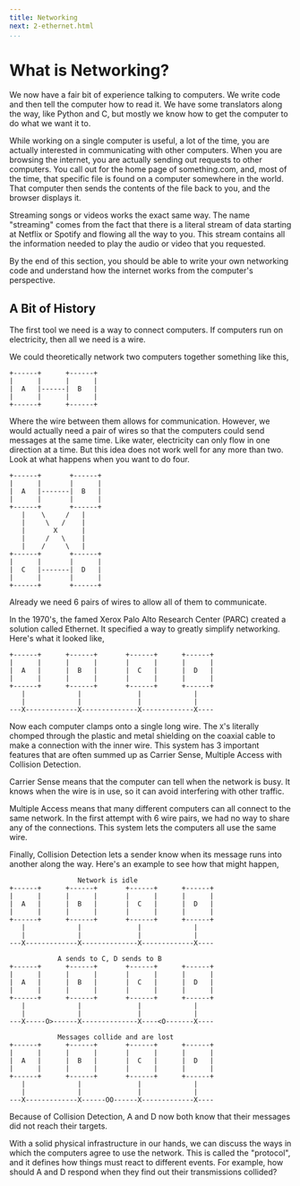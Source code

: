 ```yaml
---
title: Networking
next: 2-ethernet.html
...
```


# What is Networking?

We now have a fair bit of experience talking to computers. We write code and
then tell the computer how to read it. We have some translators along the way,
like Python and C, but mostly we know how to get the computer to do what we want
it to.

While working on a single computer is useful, a lot of the time, you are
actually interested in communicating with other computers. When you are browsing
the internet, you are actually sending out requests to other computers. You call
out for the home page of something.com, and, most of the time, that specific
file is found on a computer somewhere in the world. That computer then sends the
contents of the file back to you, and the browser displays it.

Streaming songs or videos works the exact same way. The name "streaming" comes
from the fact that there is a literal stream of data starting at Netflix or
Spotify and flowing all the way to you. This stream contains all the information
needed to play the audio or video that you requested.

By the end of this section, you should be able to write your own networking
code and understand how the internet works from the computer's perspective.

## A Bit of History

The first tool we need is a way to connect computers. If computers run on
electricity, then all we need is a wire.

We could theoretically network two computers together something like this,

    +------+      +------+
    |      |      |      |
    |  A   |------|  B   |
    |      |      |      |
    +------+      +------+

Where the wire between them allows for communication. However, we would actually
need a pair of wires so that the computers could send messages at the same time.
Like water, electricity can only flow in one direction at a time. But this idea
does not work well for any more than two. Look at what happens when you want to
do four.

    +------+       +------+
    |      |       |      |
    |  A   |-------|  B   |
    |      |       |      |
    +------+       +------+
       |    \     /   |
       |     \   /    |
       |       X      |
       |     /   \    |
       |    /     \   |
    +------+       +------+
    |      |       |      |
    |  C   |-------|  D   |
    |      |       |      |
    +------+       +------+

Already we need 6 pairs of wires to allow all of them to communicate.

In the 1970's, the famed Xerox Palo Alto Research Center (PARC) created a
solution called Ethernet. It specified a way to greatly simplify networking.
Here's what it looked like,

    +------+      +------+       +------+      +------+
    |      |      |      |       |      |      |      |
    |  A   |      |  B   |       |  C   |      |  D   |
    |      |      |      |       |      |      |      |
    +------+      +------+       +------+      +------+
       |             |              |             |
       |             |              |             |
    ---X-------------X--------------X-------------X----

Now each computer clamps onto a single long wire. The `X`'s literally chomped
through the plastic and metal shielding on the coaxial cable to make a
connection with the inner wire. This system has 3 important features that are
often summed up as Carrier Sense, Multiple Access with Collision Detection.

Carrier Sense means that the computer can tell when the network is busy. It
knows when the wire is in use, so it can avoid interfering with other traffic.

Multiple Access means that many different computers can all connect to the same
network. In the first attempt with 6 wire pairs, we had no way to share any of
the connections. This system lets the computers all use the same wire.

Finally, Collision Detection lets a sender know when its message runs into
another along the way. Here's an example to see how that might happen,

                     Network is idle
    +------+      +------+       +------+      +------+
    |      |      |      |       |      |      |      |
    |  A   |      |  B   |       |  C   |      |  D   |
    |      |      |      |       |      |      |      |
    +------+      +------+       +------+      +------+
       |             |              |             |
       |             |              |             |
    ---X-------------X--------------X-------------X----

                A sends to C, D sends to B
    +------+      +------+       +------+      +------+
    |      |      |      |       |      |      |      |
    |  A   |      |  B   |       |  C   |      |  D   |
    |      |      |      |       |      |      |      |
    +------+      +------+       +------+      +------+
       |             |              |             |
       |             |              |             |
    ---X-----O>------X--------------X----<O-------X----

                Messages collide and are lost
    +------+      +------+       +------+      +------+
    |      |      |      |       |      |      |      |
    |  A   |      |  B   |       |  C   |      |  D   |
    |      |      |      |       |      |      |      |
    +------+      +------+       +------+      +------+
       |             |              |             |
       |             |              |             |
    ---X-------------X------OO------X-------------X----

Because of Collision Detection, A and D now both know that their messages did
not reach their targets.

With a solid physical infrastructure in our hands, we can discuss the ways in
which the computers agree to use the network. This is called the "protocol", and
it defines how things must react to different events. For example, how should A
and D respond when they find out their transmissions collided?
